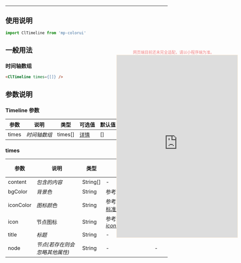 ****

## 使用说明

```jsx
import ClTimeline from 'mp-colorui'
```



## 一般用法

###	 时间轴数组

```html
<ClTimeline times={[]} />
```



## 参数说明

### Timeline 参数

| 参数  | 说明         | 类型    | 可选值                          | 默认值 |
| ----- | ------------ | ------- | ------------------------------- | ------ |
| times | *时间轴数组* | times[] | [详情](/view/timeline?id=times) | []     |

### times

| 参数      | 说明                           | 类型     | 可选值                                             | 默认值 |
| --------- | ------------------------------ | -------- | -------------------------------------------------- | ------ |
| content   | *包含的内容*                   | String[] | -                                                  | -      |
| bgColor   | *背景色*                       | String   | 参考文档 [默认色](/home/color)                     | -      |
| iconColor | *图标颜色*                     | String   | 参考文档 [默认色-标准色](/home/color?id=标准色)    | -      |
| icon      | 节点图标                       | String   | 参考文档 [Icon-*iconName*](/base/icon?id=iconname) | -      |
| title     | *标题*                         | String   | -                                                  | -      |
| node      | *节点(若存在则会忽略其他属性)* | String   | -                                                  | -      |


<div style="position: fixed; right:10px; top: 5%">
<div style="width: 355px; display: flex; flex-wrap: wrap; justify-content: center; align-items: center; font-size: 12px; color: lightcoral">网页端目前还未完全适配，请以小程序端为准。</div>
<iframe style="border: 1px solid antiquewhite" src="https://yinliangdream.github.io/mp-colorui-h5-demo/#/pages/components/timeline/index" height="568" width="375"></iframe>
</div>
